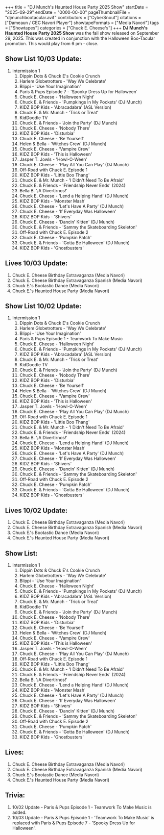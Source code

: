+++
title = "DJ Munch's Haunted House Party 2025 Show"
startDate = "2025-09-29"
endDate = "0000-00-00"
pageThumbnailFile = "djmunchbootacular.avif"
contributors = ["CyberSnout"]
citations = ["Dameaun / CEC Navori Player"]
showtapeFormats = ["Media Navori"]
tags = ["Showtapes"]
categories = ["Chuck E. Cheese's"]
+++
**DJ Munch's Haunted House Party 2025 Show** was the fall show released on September 29, 2025. This was created in conjunction with the Halloween Boo-Tacular promotion. This would play from 6 pm - close.

## Show List 10/03 Update: 
1. Intermission 1
      1. Dippin Dots & Chuck E's Cookie Crunch
      2. Harlem Globetrotters - 'Way We Celebrate'
      3. Blippi - 'Use Your Imagination'
      4. Paris & Pups Episode 7 - 'Spooky Dress Up for Halloween'
      5. Chuck E. Cheese - 'Halloween Night'
      6. Chuck E. & Friends - 'Pumpkings In My Pockets' (DJ Munch)
      7. KIDZ BOP Kids - 'Abracadabra' (ASL Version)
      8. Chuck E. & Mr. Munch - 'Trick or Treat'
      9. KidDoodle TV
      10. Chuck E. & Friends - 'Join the Party' (DJ Munch)
      11. Chuck E. Cheese - 'Nobody There'
      12. KIDZ BOP Kids - 'Disturbia'
      13. Chuck E. Cheese - 'Be Yourself'
      14. Helen & Bella - 'Witches Crew' (DJ Munch)
      15. Chuck E. Cheese - 'Vampire Crew'
      16. KIDZ BOP Kids - 'This is Halloween'
      17. Jasper T. Jowls - 'Howl-O-Ween'
      18. Chuck E. Cheese - 'Play All You Can Play' (DJ Munch)
      19. Off-Road with Chuck E. Episode 1
      20. KIDZ BOP Kids - 'Little Boo Thang'
      21. Chuck E. & Mr. Munch - 'I Didn't Need To Be Afraid'
      22. Chuck E. & Friends - 'Friendship Never Ends' (2024)
      23. Bella B. '¡A Divertirnos!'
      24. Chuck E. Cheese - 'Lend a Helping Hand' (DJ Munch)
      25. KIDZ BOP Kids - 'Monster Mash'
      26. Chuck E. Cheese - 'Let's Have A Party' (DJ Munch)
      27. Chuck E. Cheese - 'If Everyday Was Halloween'
      28. KIDZ BOP Kids - 'Shivers'
      29. Chuck E. Cheese - 'Dancin' Kitten' (DJ Munch)
      30. Chuck E. & Friends - 'Sammy the Skateboarding Skeleton'
      31. Off-Road with Chuck E. Episode 2
      32. Chuck E. Cheese - 'Pumpkin Patch'
      33. Chuck E. & Friends - 'Gotta Be Halloween' (DJ Munch)
      34. KIDZ BOP Kids - 'Ghostbusters'


## Lives 10/03 Update:
1. Chuck E. Cheese Birthday Extravaganza (Media Navori)
2. Chuck E. Cheese Birthday Extravaganza Spanish (Media Navori)
3. Chuck E.'s Bootastic Dance (Media Navori)
4. Chuck E.'s Haunted House Party (Media Navori)



## Show List 10/02 Update: 
1. Intermission 1
      1. Dippin Dots & Chuck E's Cookie Crunch
      2. Harlem Globetrotters - 'Way We Celebrate'
      3. Blippi - 'Use Your Imagination'
      4. Paris & Pups Episode 1 - Teamwork To Make Music
      5. Chuck E. Cheese - 'Halloween Night'
      6. Chuck E. & Friends - 'Pumpkings In My Pockets' (DJ Munch)
      7. KIDZ BOP Kids - 'Abracadabra' (ASL Version)
      8. Chuck E. & Mr. Munch - 'Trick or Treat'
      9. KidDoodle TV
      10. Chuck E. & Friends - 'Join the Party' (DJ Munch)
      11. Chuck E. Cheese - 'Nobody There'
      12. KIDZ BOP Kids - 'Disturbia'
      13. Chuck E. Cheese - 'Be Yourself'
      14. Helen & Bella - 'Witches Crew' (DJ Munch)
      15. Chuck E. Cheese - 'Vampire Crew'
      16. KIDZ BOP Kids - 'This is Halloween'
      17. Jasper T. Jowls - 'Howl-O-Ween'
      18. Chuck E. Cheese - 'Play All You Can Play' (DJ Munch)
      19. Off-Road with Chuck E. Episode 1
      20. KIDZ BOP Kids - 'Little Boo Thang'
      21. Chuck E. & Mr. Munch - 'I Didn't Need To Be Afraid'
      22. Chuck E. & Friends - 'Friendship Never Ends' (2024)
      23. Bella B. '¡A Divertirnos!'
      24. Chuck E. Cheese - 'Lend a Helping Hand' (DJ Munch)
      25. KIDZ BOP Kids - 'Monster Mash'
      26. Chuck E. Cheese - 'Let's Have A Party' (DJ Munch)
      27. Chuck E. Cheese - 'If Everyday Was Halloween'
      28. KIDZ BOP Kids - 'Shivers'
      29. Chuck E. Cheese - 'Dancin' Kitten' (DJ Munch)
      30. Chuck E. & Friends - 'Sammy the Skateboarding Skeleton'
      31. Off-Road with Chuck E. Episode 2
      32. Chuck E. Cheese - 'Pumpkin Patch'
      33. Chuck E. & Friends - 'Gotta Be Halloween' (DJ Munch)
      34. KIDZ BOP Kids - 'Ghostbusters'


## Lives 10/02 Update:
1. Chuck E. Cheese Birthday Extravaganza (Media Navori)
2. Chuck E. Cheese Birthday Extravaganza Spanish (Media Navori)
3. Chuck E.'s Bootastic Dance (Media Navori)
4. Chuck E.'s Haunted House Party (Media Navori)


## Show List: 
1. Intermission 1
      1. Dippin Dots & Chuck E's Cookie Crunch
      2. Harlem Globetrotters - 'Way We Celebrate'
      3. Blippi - 'Use Your Imagination'
      4. Chuck E. Cheese - 'Halloween Night'
      5. Chuck E. & Friends - 'Pumpkings In My Pockets' (DJ Munch)
      6. KIDZ BOP Kids - 'Abracadabra' (ASL Version)
      7. Chuck E. & Mr. Munch - 'Trick or Treat'
      8. KidDoodle TV
      9. Chuck E. & Friends - 'Join the Party' (DJ Munch)
      10. Chuck E. Cheese - 'Nobody There'
      11. KIDZ BOP Kids - 'Disturbia'
      12. Chuck E. Cheese - 'Be Yourself'
      13. Helen & Bella - 'Witches Crew' (DJ Munch)
      14. Chuck E. Cheese - 'Vampire Crew'
      15. KIDZ BOP Kids - 'This is Halloween'
      16. Jasper T. Jowls - 'Howl-O-Ween'
      17. Chuck E. Cheese - 'Play All You Can Play' (DJ Munch)
      18. Off-Road with Chuck E. Episode 1
      19. KIDZ BOP Kids - 'Little Boo Thang'
      20. Chuck E. & Mr. Munch - 'I Didn't Need To Be Afraid'
      21. Chuck E. & Friends - 'Friendship Never Ends' (2024)
      22. Bella B. '¡A Divertirnos!'
      23. Chuck E. Cheese - 'Lend a Helping Hand' (DJ Munch)
      24. KIDZ BOP Kids - 'Monster Mash'
      25. Chuck E. Cheese - 'Let's Have A Party' (DJ Munch)
      26. Chuck E. Cheese - 'If Everyday Was Halloween'
      27. KIDZ BOP Kids - 'Shivers'
      28. Chuck E. Cheese - 'Dancin' Kitten' (DJ Munch)
      29. Chuck E. & Friends - 'Sammy the Skateboarding Skeleton'
      30. Off-Road with Chuck E. Episode 2
      31. Chuck E. Cheese - 'Pumpkin Patch'
      32. Chuck E. & Friends - 'Gotta Be Halloween' (DJ Munch)
      33. KIDZ BOP Kids - 'Ghostbusters'


## Lives:
1. Chuck E. Cheese Birthday Extravaganza (Media Navori)
2. Chuck E. Cheese Birthday Extravaganza Spanish (Media Navori)
3. Chuck E.'s Bootastic Dance (Media Navori)
4. Chuck E.'s Haunted House Party (Media Navori)


## Trivia:
1. 10/02 Update - Paris & Pups Episode 1 - Teamwork To Make Music is added.
2. 10/03 Update - Paris & Pups Episode 1 - 'Teamwork To Make Music' is replaced with Paris & Pups Episode 7 - 'Spooky Dress Up for Halloween'.
